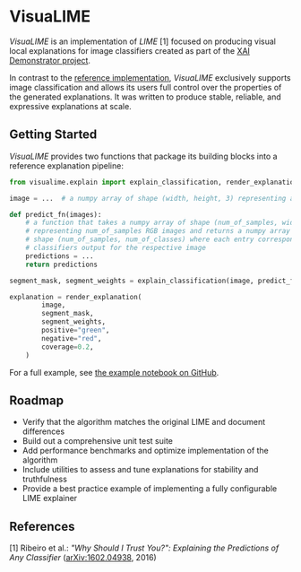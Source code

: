 # VisuaLIME

_VisuaLIME_ is an implementation of _LIME_ [1] focused on producing visual local explanations
for image classifiers created as part of the
[XAI Demonstrator project](https://github.com/XAI-Demonstrator/xai-demonstrator).

In contrast to the [reference implementation](https://github.com/marcotcr/lime), _VisuaLIME_
exclusively supports image classification and allows its users full control over the
properties of the generated explanations.
It was written to produce stable, reliable, and expressive explanations at scale.

## Getting Started

_VisuaLIME_ provides two functions that package its building blocks into a reference explanation
pipeline:

```python
from visualime.explain import explain_classification, render_explanation

image = ...  # a numpy array of shape (width, height, 3) representing an RGB image

def predict_fn(images): 
    # a function that takes a numpy array of shape (num_of_samples, width, height, 3)
    # representing num_of_samples RGB images and returns a numpy array of
    # shape (num_of_samples, num_of_classes) where each entry corresponds to the
    # classifiers output for the respective image
    predictions = ...  
    return predictions

segment_mask, segment_weights = explain_classification(image, predict_fn)

explanation = render_explanation(
        image,
        segment_mask,
        segment_weights,
        positive="green",
        negative="red",
        coverage=0.2,
    )
```

For a full example, see
[the example notebook on GitHub](https://github.com/xai-demonstrator/visualime/blob/main/example.ipynb).

## Roadmap

- Verify that the algorithm matches the original LIME and document differences
- Build out a comprehensive unit test suite
- Add performance benchmarks and optimize implementation of the algorithm
- Include utilities to assess and tune explanations for stability and truthfulness
- Provide a best practice example of implementing a fully configurable LIME explainer

## References

[1] Ribeiro et al.: _"Why Should I Trust You?": Explaining the Predictions of Any Classifier_
    ([arXiv:1602.04938](https://arxiv.org/abs/1602.04938), 2016)


